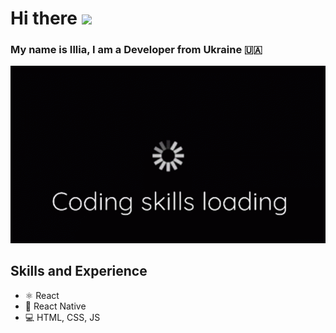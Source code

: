 # Hi there <img src="https://github.com/TheDudeThatCode/TheDudeThatCode/blob/master/Assets/Hi.gif" width="35" /> 
### My name is Illia, I am a Developer from Ukraine :ukraine:	

![](https://github.com/itstudentua/itstudentua/blob/main/src/gifka.gif?raw=true)

## Skills and Experience
* ⚛ React
* 📱 React Native
* 💻 HTML, CSS, JS


